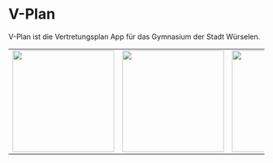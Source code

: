 V-Plan
======
V-Plan ist die Vertretungsplan App für das Gymnasium der Stadt Würselen.
<table border="0px" width="100%">
<tr>
<td>
<img  width="200px" src="http://v-plan.tk/img/screen1.png"/>
</td>
<td>
<img  width="200px" src="http://v-plan.tk/img/screen2.png"/>
</td>
<td>
<img  width="200px" src="http://v-plan.tk/img/screen3.png"/>
</td>
</tr>
</table>
